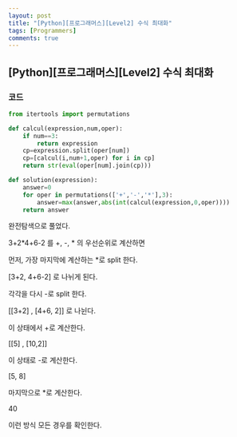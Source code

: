 ```yaml
---
layout: post
title: "[Python][프로그래머스][Level2] 수식 최대화"
tags: [Programmers]
comments: true
---
```


## [Python][프로그래머스][Level2] 수식 최대화

### 코드

```python
from itertools import permutations

def calcul(expression,num,oper):
    if num==3:
        return expression
    cp=expression.split(oper[num])
    cp=[calcul(i,num+1,oper) for i in cp]
    return str(eval(oper[num].join(cp)))

def solution(expression):
    answer=0
    for oper in permutations(['+','-','*'],3):
        answer=max(answer,abs(int(calcul(expression,0,oper))))
    return answer
```

완전탐색으로 풀었다.

3+2*4+6-2 를 +, -, * 의 우선순위로 계산하면

먼저, 가장 마지막에 계산하는 *로 split 한다.

[3+2, 4+6-2] 로 나뉘게 된다.

각각을 다시 -로 split 한다.

[[3+2] , [4+6, 2]] 로 나뉜다.

이 상태에서 +로 계산한다.

[[5] , [10,2]]

이 상태로 -로 계산한다.

[5, 8]

마지막으로 *로 계산한다.

40

이런 방식 모든 경우를 확인한다.